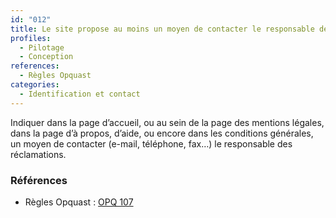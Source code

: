 ```yaml
---
id: "012"
title: Le site propose au moins un moyen de contacter le responsable des réclamations
profiles:
  - Pilotage
  - Conception
references:
  - Règles Opquast
categories:
  - Identification et contact
---
```


Indiquer dans la page d’accueil, ou au sein de la page des mentions légales, dans la page d’à propos, d’aide, ou encore dans les conditions générales, un moyen de contacter (e-mail, téléphone, fax…) le responsable des réclamations.

### Références

* Règles Opquast : [OPQ 107](https://checklists.opquast.com/fr/assurance-qualite-web/le-site-propose-au-moins-un-moyen-de-contacter-le-responsable-des-reclamations)
